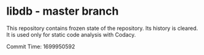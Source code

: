 # libdb - master branch

This repository contains frozen state of the repository.
Its history is cleared. It is used only for static code
analysis with Codacy.

Commit Time: 1699950592